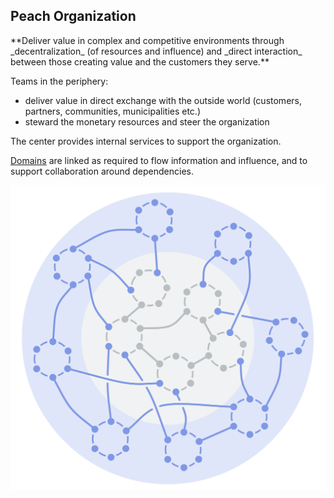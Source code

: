 ## Peach Organization

<summary>
**Deliver value in complex and competitive environments through _decentralization_ (of resources and influence) and _direct interaction_ between those creating value and the customers they serve.**
</summary>

Teams in the periphery:

-   deliver value in direct exchange with the outside world (customers, partners, communities, municipalities etc.)
-   steward the monetary resources and steer the organization

The center provides internal services to support the organization.

[Domains](glossary:domain) are linked as required to flow information and influence, and to support collaboration around dependencies.

![Peach Organization](img/structural-patterns/peach-organization.png)
